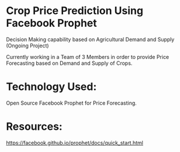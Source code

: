 # Crop Price Prediction Using Facebook Prophet
Decision Making capability based on Agricultural Demand and Supply
(Ongoing Project)

Currently working in a Team of 3 Members in order to provide Price Forecasting based on Demand and Supply of Crops.

# Technology Used: 
Open Source Facebook Prophet for Price Forecasting.

# Resources:
https://facebook.github.io/prophet/docs/quick_start.html




